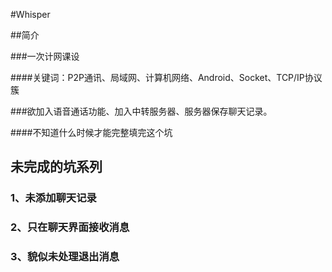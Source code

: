 #Whisper

##简介

###一次计网课设

####关键词：P2P通讯、局域网、计算机网络、Android、Socket、TCP/IP协议簇

###欲加入语音通话功能、加入中转服务器、服务器保存聊天记录。

####不知道什么时候才能完整填完这个坑

## 未完成的坑系列

### 1、未添加聊天记录
### 2、只在聊天界面接收消息
### 3、貌似未处理退出消息